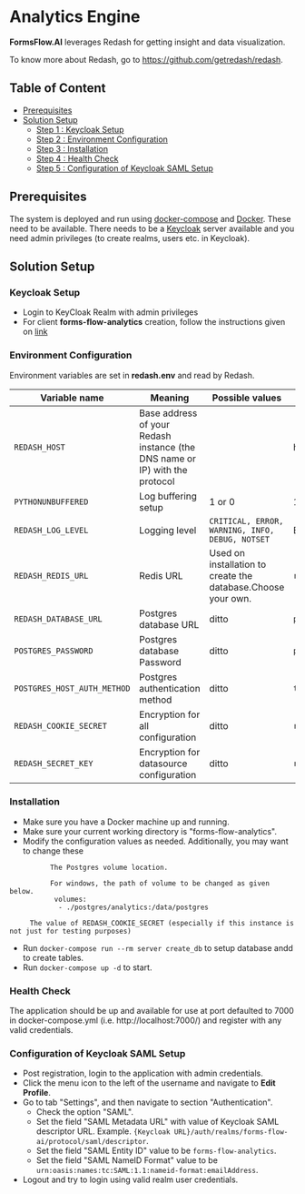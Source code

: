 # Analytics Engine
**FormsFlow.AI** leverages Redash for getting insight and data visualization.

To know more about Redash, go to https://github.com/getredash/redash.

## Table of Content
* [Prerequisites](#prerequisites)
* [Solution Setup](#solution-setup)
  * [Step 1 : Keycloak Setup](#keycloak-setup)
  * [Step 2 : Environment Configuration](#environment-configuration)
  * [Step 3 : Installation](#installation)
  * [Step 4 : Health Check](#health-check)
  * [Step 5 : Configuration of Keycloak SAML Setup](#configuration-of-keycloak-saml-setup)   

## Prerequisites

The system is deployed and run using [docker-compose](https://docker.com) and [Docker](https://docker.com). These need to be available. 
There needs to be a [Keycloak](https://www.keycloak.org/) server available and you need admin privileges (to create realms, users etc. in Keycloak).

## Solution Setup

### Keycloak Setup

* Login to KeyCloak Realm with admin privileges  
* For client **forms-flow-analytics** creation, follow the instructions given on [link](../forms-flow-idm/keycloak-setup.md) 

### Environment Configuration

Environment variables are set in **redash.env** and read by Redash.

Variable name | Meaning | Possible values | Default value |
--- | --- | --- | ---
`REDASH_HOST`| Base address of your Redash instance (the DNS name or IP) with the protocol | | http://localhost/redash
`PYTHONUNBUFFERED`|Log buffering setup|1 or 0 | 1
`REDASH_LOG_LEVEL`|Logging level|`CRITICAL, ERROR, WARNING, INFO, DEBUG, NOTSET` | ERROR
`REDASH_REDIS_URL`|Redis URL|Used on installation to create the database.Choose your own.|`redis://redis:6379/0`
`REDASH_DATABASE_URL`|Postgres database URL|ditto|`postgresql://postgres@postgres/postgres`
`POSTGRES_PASSWORD`|Postgres database Password|ditto|`postgres`
`POSTGRES_HOST_AUTH_METHOD`|Postgres authentication method|ditto|`trust`
`REDASH_COOKIE_SECRET`|Encryption for all configuration|ditto|`redash-selfhosted`
`REDASH_SECRET_KEY`|Encryption for datasource configuration|ditto|`redash-selfhosted`


### Installation

   * Make sure you have a Docker machine up and running.
   * Make sure your current working directory is "forms-flow-analytics".
   * Modify the configuration values as needed. Additionally, you may want to change these
     
         
```  
          The Postgres volume location.          
          
          For windows, the path of volume to be changed as given below.
           volumes:
            - ./postgres/analytics:/data/postgres
```
         The value of REDASH_COOKIE_SECRET (especially if this instance is not just for testing purposes)
   * Run `docker-compose run --rm server create_db` to setup database andd to create tables.
   * Run `docker-compose up -d` to start.
   
### Health Check

   The application should be up and available for use at port defaulted to 7000 in docker-compose.yml (i.e. http://localhost:7000/)
    and register with any valid credentials.
    
### Configuration of Keycloak SAML Setup
    
   * Post registration, login to the application with admin credentials.
   * Click the menu icon to the left of the username and navigate to **Edit Profile**.
   * Go to tab "Settings", and then navigate to section "Authentication".
        * Check the option "SAML".
        * Set the field "SAML Metadata URL" with value of Keycloak SAML descriptor URL. Example. `{Keycloak URL}/auth/realms/forms-flow-ai/protocol/saml/descriptor`.
        * Set the field "SAML Entity ID" value to be `forms-flow-analytics`.
        * Set the field "SAML NameID Format" value to be `urn:oasis:names:tc:SAML:1.1:nameid-format:emailAddress`.
   * Logout and try to login using valid realm user credentials.
